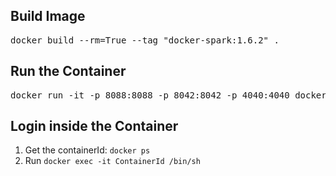 ## Build Image
<pre>
docker build --rm=True --tag "docker-spark:1.6.2" .
</pre>

## Run the Container
<pre>
docker run -it -p 8088:8088 -p 8042:8042 -p 4040:4040 docker-spark:1.6.2
</pre>

## Login inside the Container
1. Get the containerId: `docker ps `
2. Run `docker exec -it ContainerId /bin/sh`
